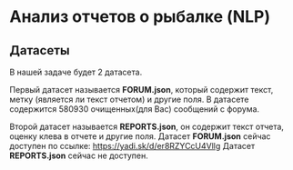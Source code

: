 # Анализ отчетов о рыбалке (NLP)

## Датасеты
В нашей задаче будет 2 датасета.

Первый датасет называется **FORUM.json**, который содержит текст, метку (является ли текст отчетом) и другие поля. В датасете содержится 580930 очищенных(для Вас) сообщений с форума.

Второй датасет называется **REPORTS.json**, он содержит текст отчета, оценку клева в отчете и другие поля.
Датасет **FORUM.json** сейчас доступен по ссылке: https://yadi.sk/d/er8RZYCcU4Vllg
Датасет **REPORTS.json** сейчас не доступен.

